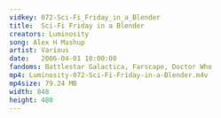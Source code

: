```yaml
---
vidkey: 072-Sci-Fi_Friday_in_a_Blender
title:  Sci-Fi Friday in a Blender
creators: Luminosity
song: Alex H Mashup
artist: Various
date:   2006-04-01 10:00:00
fandoms: Battlestar Galactica, Farscape, Doctor Who
mp4: Luminosity-072-Sci-Fi-Friday-in-a-Blender.m4v
mp4size: 79.24 MB
width: 848
height: 480
---
```



  